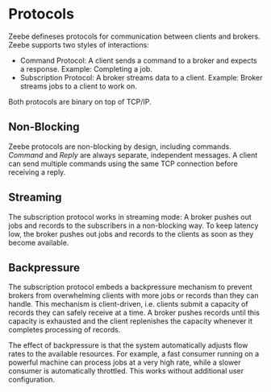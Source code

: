 # Protocols

Zeebe defineses protocols for communication between clients and brokers. Zeebe supports two styles of interactions:

* Command Protocol: A client sends a command to a broker and expects a response. Example: Completing a job.
* Subscription Protocol: A broker streams data to a client. Example: Broker streams jobs to a client to work on.

Both protocols are binary on top of TCP/IP.

## Non-Blocking

Zeebe protocols are non-blocking by design, including commands. _Command_ and _Reply_ are always separate, independent messages. A client can send multiple commands using the same TCP connection before receiving a reply.

## Streaming

The subscription protocol works in streaming mode: A broker pushes out jobs and records to the subscribers in a non-blocking way. To keep latency low, the broker pushes out jobs and records to the clients as soon as they become available.

## Backpressure

The subscription protocol embeds a backpressure mechanism to prevent brokers from overwhelming clients with more jobs or records than they can handle. This mechanism is client-driven, i.e. clients submit a capacity of records they can safely receive at a time. A broker pushes records until this capacity is exhausted and the client replenishes the capacity whenever it completes processing of records.

The effect of backpressure is that the system automatically adjusts flow rates to the available resources. For example, a fast consumer running on a powerful machine can process jobs at a very high rate, while a slower consumer is automatically throttled. This works without additional user configuration.
